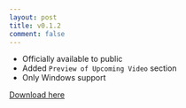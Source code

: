 ```yaml
---
layout: post
title: v0.1.2
comment: false
---
```

 
- Officially available to public
- Added `Preview of Upcoming Video` section
- Only Windows support

[Download here](https://github.com/liamyang/liamyang.github.io/releases/download/v0.1.2-alpha/0.1.2.zip)
